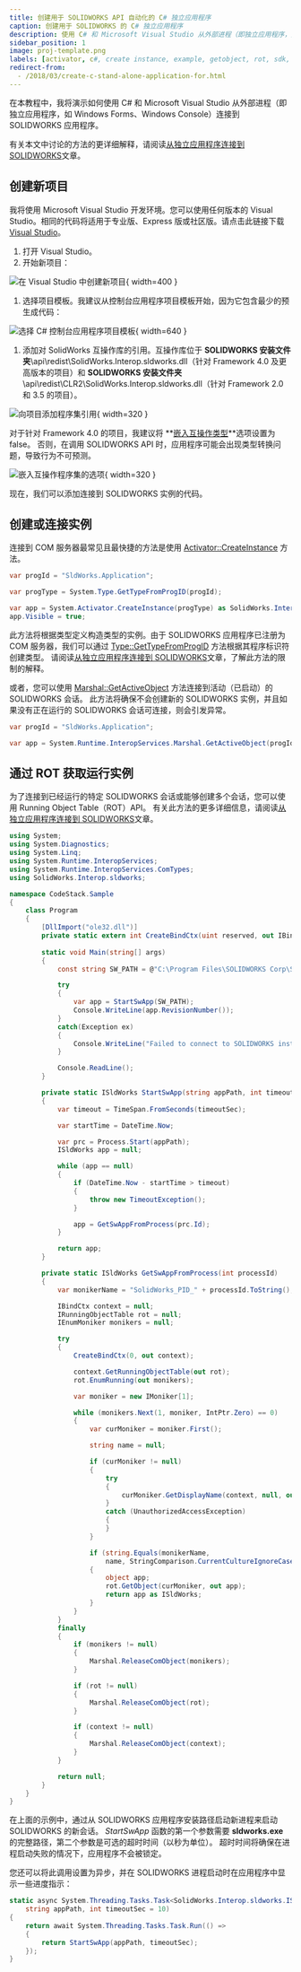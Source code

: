 ```yaml
---
title: 创建用于 SOLIDWORKS API 自动化的 C# 独立应用程序
caption: 创建用于 SOLIDWORKS 的 C# 独立应用程序
description: 使用 C# 和 Microsoft Visual Studio 从外部进程（即独立应用程序，如 Windows Forms、Windows Console）连接到 SOLIDWORKS 应用程序的指南
sidebar_position: 1
image: proj-template.png
labels: [activator, c#, create instance, example, getobject, rot, sdk, solidworks api]
redirect-from:
  - /2018/03/create-c-stand-alone-application-for.html
---
```

在本教程中，我将演示如何使用 C# 和 Microsoft Visual Studio 从外部进程（即独立应用程序，如 Windows Forms、Windows Console）连接到 SOLIDWORKS 应用程序。

有关本文中讨论的方法的更详细解释，请阅读[从独立应用程序连接到 SOLIDWORKS](/docs/codestack/solidworks-api/getting-started/stand-alone/)文章。

## 创建新项目

我将使用 Microsoft Visual Studio 开发环境。您可以使用任何版本的 Visual Studio。相同的代码将适用于专业版、Express 版或社区版。请点击此链接下载[Visual Studio](https://www.visualstudio.com/vs/community/)。

1. 打开 Visual Studio。
1. 开始新项目：

![在 Visual Studio 中创建新项目](new-project.png){ width=400 }

1. 选择项目模板。我建议从控制台应用程序项目模板开始，因为它包含最少的预生成代码：

![选择 C# 控制台应用程序项目模板](proj-template.png){ width=640 }

1. 添加对 SolidWorks 互操作库的引用。互操作库位于 **SOLIDWORKS 安装文件夹**\api\redist\SolidWorks.Interop.sldworks.dll（针对 Framework 4.0 及更高版本的项目）和 **SOLIDWORKS 安装文件夹**\api\redist\CLR2\SolidWorks.Interop.sldworks.dll（针对 Framework 2.0 和 3.5 的项目）。

![向项目添加程序集引用](add-ref.png){ width=320 }

对于针对 Framework 4.0 的项目，我建议将 **[嵌入互操作类型](https://docs.microsoft.com/zh-cn/dotnet/framework/interop/type-equivalence-and-embedded-interop-types)**选项设置为 false。
否则，在调用 SOLIDWORKS API 时，应用程序可能会出现类型转换问题，导致行为不可预测。

![嵌入互操作程序集的选项](embed-interop-types.png){ width=320 }

现在，我们可以添加连接到 SOLIDWORKS 实例的代码。

## 创建或连接实例

连接到 COM 服务器最常见且最快捷的方法是使用 [Activator::CreateInstance](https://msdn.microsoft.com/zh-cn/library/system.activator.createinstance(v=vs.110).aspx) 方法。

~~~ cs
var progId = "SldWorks.Application";

var progType = System.Type.GetTypeFromProgID(progId);

var app = System.Activator.CreateInstance(progType) as SolidWorks.Interop.sldworks.ISldWorks;
app.Visible = true;
~~~

此方法将根据类型定义构造类型的实例。由于 SOLIDWORKS 应用程序已注册为 COM 服务器，我们可以通过 [Type::GetTypeFromProgID](https://msdn.microsoft.com/zh-cn/library/system.type.gettypefromprogid(v=vs.110).aspx) 方法根据其程序标识符创建类型。
请阅读[从独立应用程序连接到 SOLIDWORKS](/docs/codestack/solidworks-api/getting-started/stand-alone#method-a---activator-and-progid)文章，了解此方法的限制的解释。

或者，您可以使用 [Marshal::GetActiveObject](https://msdn.microsoft.com/zh-cn/library/system.runtime.interopservices.marshal.getactiveobject(v=vs.110).aspx) 方法连接到活动（已启动）的 SOLIDWORKS 会话。
此方法将确保不会创建新的 SOLIDWORKS 实例，并且如果没有正在运行的 SOLIDWORKS 会话可连接，则会引发异常。

~~~ cs
var progId = "SldWorks.Application";

var app = System.Runtime.InteropServices.Marshal.GetActiveObject(progId) as SolidWorks.Interop.sldworks.ISldWorks;
~~~

## 通过 ROT 获取运行实例

为了连接到已经运行的特定 SOLIDWORKS 会话或能够创建多个会话，您可以使用 Running Object Table（ROT）API。
有关此方法的更多详细信息，请阅读[从独立应用程序连接到 SOLIDWORKS](/docs/codestack/solidworks-api/getting-started/stand-alone#method-b---running-object-table-rot)文章。

~~~ cs
using System;
using System.Diagnostics;
using System.Linq;
using System.Runtime.InteropServices;
using System.Runtime.InteropServices.ComTypes;
using SolidWorks.Interop.sldworks;

namespace CodeStack.Sample
{
    class Program
    {
        [DllImport("ole32.dll")]
        private static extern int CreateBindCtx(uint reserved, out IBindCtx ppbc);
        
        static void Main(string[] args)
        {
            const string SW_PATH = @"C:\Program Files\SOLIDWORKS Corp\SOLIDWORKS\SLDWORKS.exe";

            try
            {
                var app = StartSwApp(SW_PATH);
                Console.WriteLine(app.RevisionNumber());
            }
            catch(Exception ex)
            {
                Console.WriteLine("Failed to connect to SOLIDWORKS instance: " + ex.Message);
            }

            Console.ReadLine();
        }

        private static ISldWorks StartSwApp(string appPath, int timeoutSec = 10)
        {
            var timeout = TimeSpan.FromSeconds(timeoutSec);

            var startTime = DateTime.Now;

            var prc = Process.Start(appPath);
            ISldWorks app = null;

            while (app == null)
            {
                if (DateTime.Now - startTime > timeout)
                {
                    throw new TimeoutException();
                }

                app = GetSwAppFromProcess(prc.Id);
            }

            return app;
        }

        private static ISldWorks GetSwAppFromProcess(int processId)
        {
            var monikerName = "SolidWorks_PID_" + processId.ToString();

            IBindCtx context = null;
            IRunningObjectTable rot = null;
            IEnumMoniker monikers = null;

            try
            {
                CreateBindCtx(0, out context);

                context.GetRunningObjectTable(out rot);
                rot.EnumRunning(out monikers);

                var moniker = new IMoniker[1];

                while (monikers.Next(1, moniker, IntPtr.Zero) == 0)
                {
                    var curMoniker = moniker.First();

                    string name = null;

                    if (curMoniker != null)
                    {
                        try
                        {
                            curMoniker.GetDisplayName(context, null, out name);
                        }
                        catch (UnauthorizedAccessException)
                        {
                        }
                    }

                    if (string.Equals(monikerName,
                        name, StringComparison.CurrentCultureIgnoreCase))
                    {
                        object app;
                        rot.GetObject(curMoniker, out app);
                        return app as ISldWorks;
                    }
                }
            }
            finally
            {
                if (monikers != null)
                {
                    Marshal.ReleaseComObject(monikers);
                }

                if (rot != null)
                {
                    Marshal.ReleaseComObject(rot);
                }

                if (context != null)
                {
                    Marshal.ReleaseComObject(context);
                }
            }

            return null;
        }
    }
}
~~~

在上面的示例中，通过从 SOLIDWORKS 应用程序安装路径启动新进程来启动 SOLIDWORKS 的新会话。
*StartSwApp* 函数的第一个参数需要 **sldworks.exe** 的完整路径，第二个参数是可选的超时时间（以秒为单位）。
超时时间将确保在进程启动失败的情况下，应用程序不会被锁定。

您还可以将此调用设置为异步，并在 SOLIDWORKS 进程启动时在应用程序中显示一些进度指示：

~~~ cs
static async System.Threading.Tasks.Task<SolidWorks.Interop.sldworks.ISldWorks> StartSwAppAsync(
    string appPath, int timeoutSec = 10)
{
    return await System.Threading.Tasks.Task.Run(() =>
    {
        return StartSwApp(appPath, timeoutSec);
    });
}
~~~